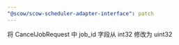 ```yaml
---
"@scow/scow-scheduler-adapter-interface": patch
---
```


将 CancelJobRequest 中 job_id 字段从 int32 修改为 uint32
